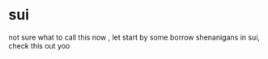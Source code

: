 # sui
not sure what to call this now , let start by some borrow shenanigans in sui, check this out yoo
